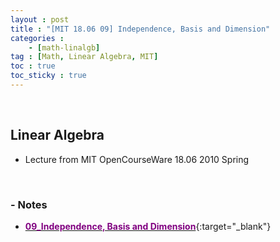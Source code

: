 ```yaml
---
layout : post
title : "[MIT 18.06 09] Independence, Basis and Dimension"
categories : 
    - [math-linalgb]
tag : [Math, Linear Algebra, MIT]
toc : true
toc_sticky : true
---
```


<br/>

## Linear Algebra

- Lecture from MIT OpenCourseWare 18.06 2010 Spring

<br/>

### - Notes

- [<span style="color:purple">**09_Independence, Basis and Dimension**</span>](https://drive.google.com/file/d/1QZmztDLb992G5ipyjModk10EoszY1MmP/view?usp=share_link){:target="_blank"}